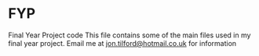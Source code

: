 # FYP
Final Year Project code
This file contains some of the main files used in my final year project.
Email me at jon.tilford@hotmail.co.uk for information
